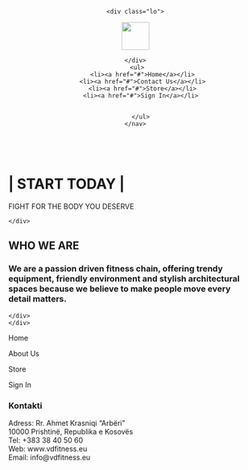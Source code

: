 <html lang="en">
<head>
    <meta charset="UTF-8">
    <meta name="viewport" content="width=device-width, initial-scale=1.0">
    <title>VD GYM</title>
    <link rel="stylesheet" href="Projekti.css">

<style>

</style>
</head>

<body>
   <header>
    <nav>
   
    <div class="lo">
   <img src="loggo.jpg" alt="" height="55px" >  
      
    </div>
     <ul>
        <li><a href="#">Home</a></li>
        <li><a href="#">Contact Us</a></li>
        <li><a href="#">Store</a></li>
       <li><a href="#">Sign In</a></li>
       
        
       </ul>
    </nav>
</header>
    <div class="wallp"> <img src="main-1-1.jpg" alt="" class="fit">
    <divc class="motiv">
        <h1>| START TODAY |</h1>
        <p>FIGHT FOR THE BODY YOU DESERVE</p>
    
    </div>
</div>
<div class="motiv2">
    <div class="f1"> 
        <h2>WHO WE ARE</h2>
    </div>
    <div class="f2">
        <h3>We are a passion driven fitness chain, offering trendy <br>
        equipment, friendly environment and stylish architectural  <br>
         spaces because we believe to make people move every       <br>
          detail matters.</h3>
          
    </div>
    </div>



<div class="info">
<div class="menyja">
    <p>Home</p>
    <p>About Us</p>
    <p>Store</p>
    <p>Sign In</p>
</div>
<div class="kontakti">
    <h3>Kontakti</h3>
<p>Adress: Rr. Ahmet Krasniqi “Arbëri”<br>
    10000 Prishtinë, Republika e Kosovës <br>
    Tel: +383 38 40 50 60 <br>
    Web: www.vdfitness.eu <br>
    Email: info@vdfitness.eu</p>
    
</div>

</div>
    



</body>
</html>
